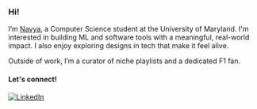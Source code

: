 ### Hi!

I’m [Navya](https://navyakhurana.vercel.app), a Computer Science student at the University of Maryland. I'm interested in building ML and software tools with a meaningful, real-world impact. 
I also enjoy exploring designs in tech that make it feel alive.

Outside of work, I’m a curator of niche playlists and a dedicated F1 fan.

#### Let's connect!
[![LinkedIn](https://img.shields.io/badge/LinkedIn-0077B5?style=for-the-badge&logo=linkedin&logoColor=white)](https://www.linkedin.com/in/navya-khurana/)
